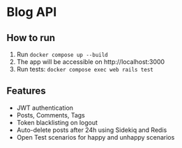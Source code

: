 # Blog API

## How to run

1. Run `docker compose up --build`
2. The app will be accessible on http://localhost:3000
3. Run tests: `docker compose exec web rails test`

## Features

- JWT authentication
- Posts, Comments, Tags
- Token blacklisting on logout
- Auto-delete posts after 24h using Sidekiq and Redis
- Open Test scenarios for happy and unhappy scenarios
